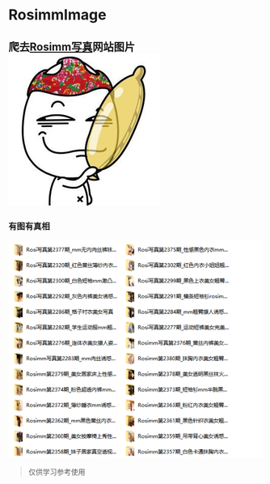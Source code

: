 # RosimmImage

## 爬去[Rosimm写真](http://www.rosimm8.com/)网站图片![色色色](/image/icon.jpg)

### 有图有真相
![截图](/image/rosimg.png)



> 仅供学习参考使用